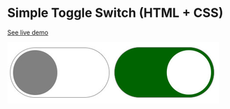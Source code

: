 # Simple Toggle Switch (HTML + CSS)

[See live demo](https://kamilgawron.pl/switcher)

![alt text](http://raw.githubusercontent.com/kamilgawron/Toggle-Switch/master/switchers.jpg)

